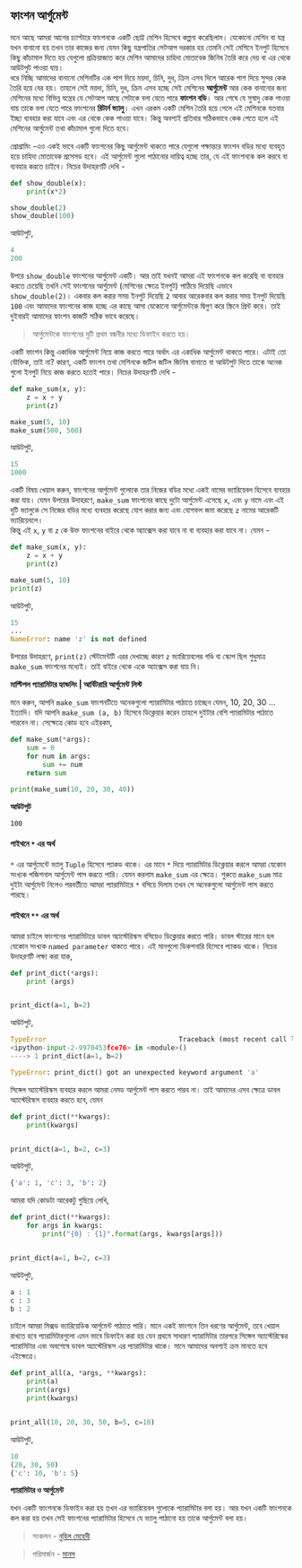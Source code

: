 ## ফাংশন আর্গুমেন্ট  

মনে আছে আমরা আগের চ্যাপ্টারে ফাংশনকে একটি ছোট্ট মেশিন হিসেবে কল্পনা করেছিলাম। যেকোনো মেশিন বা যন্ত্র যখন বানানো হয় তখন তার কাজের জন্য যেমন কিছু যন্ত্রপাতির সেটআপ দরকার হয় তেমনি সেই মেশিনে ইনপুট হিসেবে কিছু কাঁচামাল দিতে হয় যেগুলো প্রক্রিয়াজাত করে মেশিন আমাদের চাহিদা মোতাবেক জিনিষ তৈরি করে দেয় বা এর থেকে আউটপুট পাওয়া যায়।  
ধরে নিচ্ছি আমাদের বানানো মেশিনটির এক পাশ দিয়ে ময়দা, চিনি, দুধ, ক্রিম এসব দিলে আরেক পাশ দিয়ে সুন্দর কেক তৈরি হয়ে বের হয়। তাহলে সেই ময়দা, চিনি, দুধ, ক্রিম এসব হচ্ছে সেই মেশিনের **আর্গুমেন্ট** আর কেক বানানোর জন্য মেশিনের মধ্যে বিভিন্ন যন্ত্রের যে সেটআপ আছে সেটাকে বলা যেতে পারে **ফাংশন বডি**। আর শেষে যে সুস্বাদু কেক পাওয়া যায় তাকে বলা যেতে পারে ফাংশনের **রিটার্ন ভ্যালু**। এখন এরকম একটি মেশিন তৈরি হয়ে গেলে এই মেশিনকে যতবার ইচ্ছা ব্যবহার করা যাবে এবং এর থেকে কেক পাওয়া যাবে। কিন্তু অবশ্যই প্রতিবার সঠিকভাবে কেক পেতে হলে এই মেশিনের আর্গুমেন্ট তথা কাঁচামাল গুলো দিতে হবে।  

প্রোগ্রামিং -এও একই ভাবে একটি ফাংশনের কিছু আর্গুমেন্ট থাকতে পারে যেগুলো পক্ষান্তরে ফাংশন বডির মধ্যে ব্যবহৃত হয়ে চাহিদা মোতাবেক প্রসেসড হবে। এই আর্গুমেন্ট গুলো পাঠানোর দায়িত্ব হচ্ছে তার, যে এই ফাংশনকে কল করবে বা ব্যবহার করতে চাইবে। নিচের উদাহরণটি দেখি - 

```python
def show_double(x):
	print(x*2)

show_double(2)
show_double(100)
```

আউটপুট, 

```python
4
200
```  

উপরে `show_double` ফাংশনের আর্গুমেন্ট একটি। আর তাই যখনই আমরা এই ফাংশনকে কল করেছি বা ব্যবহার করতে চেয়েছি তখনি সেই ফাংশনের আর্গুমেন্ট (মেশিনের ক্ষেত্রে ইনপুট) পাঠিয়ে দিয়েছি এভাবে `show_double(2)`। একবার কল করার সময় ইনপুট দিয়েছি `2` আবার আরেকবার কল করার সময় ইনপুট দিয়েছি `100` এবং আমাদের ফাংশনের কাজ হচ্ছে এর কাছে আসা যেকোনো আর্গুমেন্টকে দ্বিগুণ করে স্ক্রিনে প্রিন্ট করে। তাই দুইবারই আমাদের ফাংশন কাজটি সঠিক ভাবে করেছে।
> আর্গুমেন্টকে ফাংশনের দুটি প্রথম বন্ধনীর মধ্যে ডিফাইন করতে হয়।   

একটি ফাংশন কিন্তু একাধিক আর্গুমেন্ট নিয়ে কাজ করতে পারে অর্থাৎ এর একাধিক আর্গুমেন্ট থাকতে পারে। এটাই তো যৌক্তিক, তাই না? কারণ, একটি ফাংশন তথা মেশিনকে জটিল জটিল জিনিষ বানাতে বা আউটপুট দিতে তাকে অনেক গুলো ইনপুট নিয়ে কাজ করতে হতেই পারে। নিচের উদাহরণটি দেখি - 

```python
def make_sum(x, y):
	z = x + y
	print(z)

make_sum(5, 10)
make_sum(500, 500)
```  

আউটপুট, 

```python
15
1000
```  

একটি বিষয় খেয়াল করুন, ফাংশনের আর্গুমেন্ট গুলোকে তার নিজের বডির মধ্যে একই নামের ভ্যারিয়েবল হিসেবে ব্যবহার করা যায়। যেমন উপরের উদাহরণে, `make_sum` ফাংশনের কাছে দুটো আর্গুমেন্ট এসেছে `x`, এবং `y` নামে এবং এই দুটি ভ্যালুকে সে নিজের বডির মধ্যে ব্যবহার করেছে যোগ করার জন্য এবং যোগফল জমা করেছে `z` নামের আরেকটি ভ্যারিয়েবলে।   
কিন্তু এই `x`, `y` বা `z` কে উক্ত ফাংশনের বাইরে থেকে অ্যাক্সেস করা যাবে না বা ব্যবহার করা যাবে না। যেমন - 

```python
def make_sum(x, y):
	z = x + y
	print(z)

make_sum(5, 10)
print(z)
```  

আউটপুট, 

```python
15
...
NameError: name 'z' is not defined
```   

উপরের উদাহরণে, `print(z)` স্টেটমেন্টটি এরর দেখাচ্ছে কারণ `z` ভ্যারিয়েবলের গণ্ডি বা স্কোপ ছিল শুধুমাত্র `make_sum` ফাংশনের মধ্যেই। তাই বাইরে থেকে একে অ্যাক্সেস করা যায় নি।   

**মাল্টিপল প্যারামিটার হ্যান্ডলিং | আর্বিটরারি আর্গুমেন্ট লিস্ট**

মনে করুন, আপনি `make_sum` ফাংশনটিতে অনেকগুলো প্যারামিটার পাঠাতে চাচ্ছেন যেমন, 10, 20, 30 ... ইত্যাদি। যদি আপনি `make_sum (a, b)` হিসেবে ডিক্লেয়ার করেন তাহলে দুইটার বেশি প্যারামিটার পাঠাতে পারবেন না। সেক্ষেত্রে কোড হবে এইরকম, 

```python
def make_sum(*args):
    sum = 0
    for num in args:
        sum += num
    return sum
    
print(make_sum(10, 20, 30, 40))
```

**আউটপুট**

```
100
```

#### পাইথনে `*` এর অর্থ

`*` এর আর্গুমেন্টে ভ্যালু `Tuple` হিসেবে প্যাকড থাকে। এর মানে `*` দিয়ে প্যারামিটার ডিক্লেয়ার করলে আমরা যেকোন সংখ্যক পজিশনাল আর্গুমেন্ট পাস করতে পারি। যেমন করলাম `make_sum` এর ক্ষেত্রে। শুরুতে `make_sum` মাত্র দুইটা আর্গুমেন্ট নিলেও পরবর্তীতে আমরা প্যারামিটারে `*` বসিয়ে দিলাম তখন সে অনেকগুলো আর্গুমেন্ট পাস করতে পারছে। 

#### পাইথনে `**` এর অর্থ

আমরা চাইলে ফাংশনের প্যারামিটারে ডাবল অ্যাস্টেরিস্কস বসিয়েও ডিক্লেয়ার করতে পারি। ডাবল স্টারের মানে হল যেকোন সংখ্যক `named parameter` থাকতে পারে। এই মানগুলো ডিকশনারি হিসেবে প্যাকড থাকে। নিচের উদাহরণটি লক্ষ্য করা যাক,  

```python
def print_dict(*args):
	print (args)


print_dict(a=1, b=2)
```   

আউটপুট,  

```python
TypeError                                 Traceback (most recent call last)
<ipython-input-2-9970453fce76> in <module>()
----> 1 print_dict(a=1, b=2)

TypeError: print_dict() got an unexpected keyword argument 'a'
```  

সিঙ্গেল অ্যাস্টেরিস্কস ব্যবহার করলে আমরা নেমড আর্গুমেন্ট পাস করতে পারব না। তাই আমাদের এসব ক্ষেত্রে ডাবল অ্যাস্টেরিস্কস ব্যবহার করতে হবে, যেমন

```python
def print_dict(**kwargs):
	print(kwargs)


print_dict(a=1, b=2, c=3)
```   

আউটপুট, 

```python
{'a': 1, 'c': 3, 'b': 2}
```  

আমরা যদি কোডটা আরেকটু গুছিয়ে লেখি, 

```python
def print_dict(**kwargs):
	for args in kwargs:
		print("{0} : {1}".format(args, kwargs[args]))


print_dict(a=1, b=2, c=3)
```   

আউটপুট, 

```python
a : 1
c : 3
b : 2
```   

চাইলে আমরা মিক্সড ভ্যারিয়েডিক আর্গুমেন্ট পাঠাতে পারি। মানে একই ফাংশনে তিন ধরণের আর্গুমেন্ট, তবে খেয়াল রাখতে হবে প্যারামিটারগুলো এমন ভাবে ডিফাইন করা হয় যেন প্রথমে সাধারণ প্যারামিটার তারপরে সিঙ্গেল অ্যাস্টেরিস্কের প্যারামিটার এবং অবশেষে ডাবল অ্যাস্টেরিস্কস এর প্যারামিটার থাকে। মানে আমাদের অবশ্যই ক্রম মানতে হবে এইক্ষেত্রে।

```python
def print_all(a, *args, **kwargs):
	print(a)
	print(args)
	print(kwargs)


print_all(10, 20, 30, 50, b=5, c=10)
```  

আউটপুট,   

```python
10
(20, 30, 50)
{'c': 10, 'b': 5}
```


**প্যারামিটার ও আর্গুমেন্ট**  

যখন একটি ফাংশনকে ডিফাইন করা হয় তখন এর ভ্যারিয়েবল গুলোকে প্যারামিটার বলা হয়। আর যখন একটি ফাংশনকে কল করা হয় তখন সেই ফাংশনের প্যারামিটার হিসেবে যে ভ্যালু পাঠানো হয় তাকে আর্গুমেন্ট বলা হয়। 

>  সংকলন - [নুহিল মেহেদী](https://nuhil.net)

>  পরিমার্জন - [মানস](http://mandal.manash.me)
